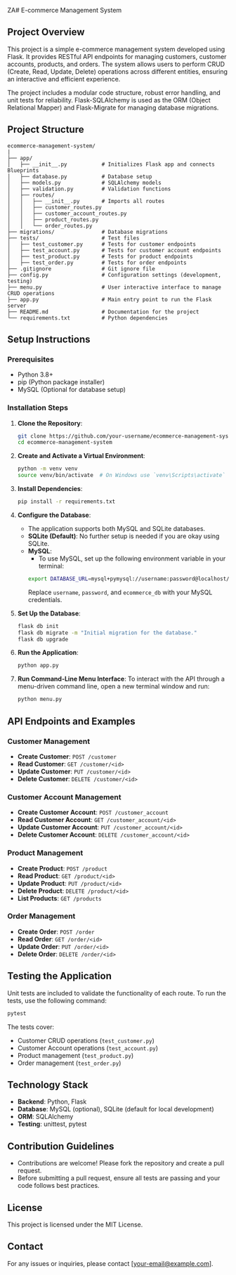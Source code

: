ZA# E-commerce Management System

## Project Overview
This project is a simple e-commerce management system developed using Flask. It provides RESTful API endpoints for managing customers, customer accounts, products, and orders. The system allows users to perform CRUD (Create, Read, Update, Delete) operations across different entities, ensuring an interactive and efficient experience.

The project includes a modular code structure, robust error handling, and unit tests for reliability. Flask-SQLAlchemy is used as the ORM (Object Relational Mapper) and Flask-Migrate for managing database migrations.

## Project Structure
```
ecommerce-management-system/
|
├── app/                      
│   ├── __init__.py           # Initializes Flask app and connects Blueprints
│   ├── database.py           # Database setup
│   ├── models.py             # SQLAlchemy models
│   ├── validation.py         # Validation functions
│   ├── routes/
│   │   ├── __init__.py       # Imports all routes
│   │   ├── customer_routes.py
│   │   ├── customer_account_routes.py
│   │   ├── product_routes.py
│   │   └── order_routes.py
├── migrations/               # Database migrations
├── tests/                    # Test files
│   ├── test_customer.py      # Tests for customer endpoints
│   ├── test_account.py       # Tests for customer account endpoints
│   ├── test_product.py       # Tests for product endpoints
│   ├── test_order.py         # Tests for order endpoints
├── .gitignore                # Git ignore file
├── config.py                 # Configuration settings (development, testing)
├── menu.py                   # User interactive interface to manage CRUD operations
├── app.py                    # Main entry point to run the Flask server
├── README.md                 # Documentation for the project
└── requirements.txt          # Python dependencies
```

## Setup Instructions

### Prerequisites
- Python 3.8+
- pip (Python package installer)
- MySQL (Optional for database setup)

### Installation Steps
1. **Clone the Repository**:
   ```sh
   git clone https://github.com/your-username/ecommerce-management-system.git
   cd ecommerce-management-system
   ```

2. **Create and Activate a Virtual Environment**:
   ```sh
   python -m venv venv
   source venv/bin/activate  # On Windows use `venv\Scripts\activate`
   ```

3. **Install Dependencies**:
   ```sh
   pip install -r requirements.txt
   ```

4. **Configure the Database**:
   - The application supports both MySQL and SQLite databases.
   - **SQLite (Default)**: No further setup is needed if you are okay using SQLite.
   - **MySQL**:
     - To use MySQL, set up the following environment variable in your terminal:
     ```sh
     export DATABASE_URL=mysql+pymysql://username:password@localhost/ecommerce_db
     ```
     Replace `username`, `password`, and `ecommerce_db` with your MySQL credentials.


5. **Set Up the Database**:
   ```sh
   flask db init
   flask db migrate -m "Initial migration for the database."
   flask db upgrade
   ```

6. **Run the Application**:
   ```sh
   python app.py
   ```

7. **Run Command-Line Menu Interface**:
   To interact with the API through a menu-driven command line, open a new terminal window and run:
   ```sh
   python menu.py
   ```

## API Endpoints and Examples

### Customer Management
- **Create Customer**: `POST /customer`
- **Read Customer**: `GET /customer/<id>`
- **Update Customer**: `PUT /customer/<id>`
- **Delete Customer**: `DELETE /customer/<id>`

### Customer Account Management
- **Create Customer Account**: `POST /customer_account`
- **Read Customer Account**: `GET /customer_account/<id>`
- **Update Customer Account**: `PUT /customer_account/<id>`
- **Delete Customer Account**: `DELETE /customer_account/<id>`

### Product Management
- **Create Product**: `POST /product`
- **Read Product**: `GET /product/<id>`
- **Update Product**: `PUT /product/<id>`
- **Delete Product**: `DELETE /product/<id>`
- **List Products**: `GET /products`

### Order Management
- **Create Order**: `POST /order`
- **Read Order**: `GET /order/<id>`
- **Update Order**: `PUT /order/<id>`
- **Delete Order**: `DELETE /order/<id>`

## Testing the Application

Unit tests are included to validate the functionality of each route. To run the tests, use the following command:
```sh
pytest
```
The tests cover:
- Customer CRUD operations (`test_customer.py`)
- Customer Account operations (`test_account.py`)
- Product management (`test_product.py`)
- Order management (`test_order.py`)

## Technology Stack
- **Backend**: Python, Flask
- **Database**: MySQL (optional), SQLite (default for local development)
- **ORM**: SQLAlchemy
- **Testing**: unittest, pytest

## Contribution Guidelines
- Contributions are welcome! Please fork the repository and create a pull request.
- Before submitting a pull request, ensure all tests are passing and your code follows best practices.

## License
This project is licensed under the MIT License.

## Contact
For any issues or inquiries, please contact [your-email@example.com].

